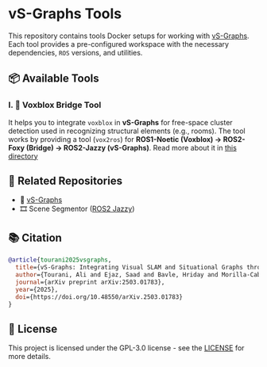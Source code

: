 # vS-Graphs Tools

This repository contains tools Docker setups for working with [vS-Graphs](https://github.com/snt-arg/visual_sgraphs). Each tool provides a pre-configured workspace with the necessary dependencies, `ROS` versions, and utilities.

## 📦 Available Tools

### I. 🦊 Voxblox Bridge Tool

It helps you to integrate `voxblox` in **vS-Graphs** for free-space cluster detection used in recognizing structural elements (e.g., rooms). The tool works by providing a tool (`vox2ros`) for **ROS1-Noetic (Voxblox) → ROS2-Foxy (Bridge) → ROS2-Jazzy (vS-Graphs)**. Read more about it in [this directory](/Voxblox/)

## 📎 Related Repositories

- 🔧 [vS-Graphs](https://github.com/snt-arg/visual_sgraphs)
- 🎞️ Scene Segmentor ([ROS2 Jazzy](https://github.com/snt-arg/scene_segment_ros))

## 📚 Citation

```bibtex
@article{tourani2025vsgraphs,
  title={vS-Graphs: Integrating Visual SLAM and Situational Graphs through Multi-level Scene Understanding},
  author={Tourani, Ali and Ejaz, Saad and Bavle, Hriday and Morilla-Cabello, David and Sanchez-Lopez, Jose Luis and Voos, Holger},
  journal={arXiv preprint arXiv:2503.01783},
  year={2025},
  doi={https://doi.org/10.48550/arXiv.2503.01783}
}
```

## 🔑 License

This project is licensed under the GPL-3.0 license - see the [LICENSE](/LICENSE) for more details.